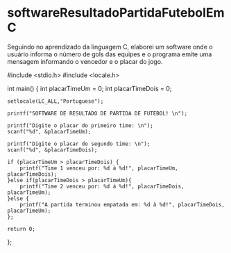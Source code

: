 # softwareResultadoPartidaFutebolEmC
Seguindo no aprendizado da linguagem C, elaborei um software onde o usuário informa o número de gols das equipes e o programa emite uma mensagem informando o vencedor e o placar do jogo.

#include <stdio.h>
#include <locale.h>

int main()
{
    int placarTimeUm = 0;
    int placarTimeDois = 0;

    setlocale(LC_ALL,"Portuguese");    

    printf("SOFTWARE DE RESULTADO DE PARTIDA DE FUTEBOL! \n");
   
    printf("Digite o placar do primeiro time: \n");
    scanf("%d", &placarTimeUm);
   
    printf("Digite o placar do segundo time: \n");
    scanf("%d", &placarTimeDois);
   
    if (placarTimeUm > placarTimeDois) {
        printf("Time 1 venceu por: %d à %d!", placarTimeUm, placarTimeDois);
    }else if(placarTimeDois > placarTimeUm){
        printf("Time 2 venceu por: %d à %d!", placarTimeDois, placarTimeUm);
    }else {
        printf("A partida terminou empatada em: %d à %d!", placarTimeDois, placarTimeUm);
    };
   
    return 0;
};
